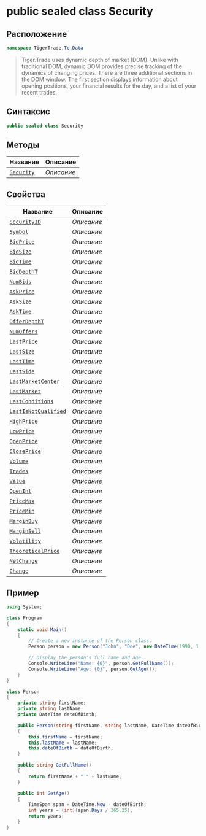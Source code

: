 
# public sealed class Security
## Расположение
```csharp
namespace TigerTrade.Tc.Data
```



> Tiger.Trade uses dynamic depth of market (DOM). Unlike with traditional DOM, dynamic DOM provides precise tracking of the dynamics of changing prices. There are three additional sections in the DOM window. The first section displays information about opening positions, your financial results for the day, and a list of your recent trades.

## Синтаксис
```csharp
public sealed class Security
```


## Методы
| Название | Описание |
| --- | --- |
| [`Security`](./Security.cs/metody/Security.md) | *Описание* |

## Свойства
| Название | Описание |
| --- | --- |
| [`SecurityID`](./Security.cs/svoistva/SecurityID.md) | *Описание* |
| [`Symbol`](./Security.cs/svoistva/Symbol.md) | *Описание* |
| [`BidPrice`](./Security.cs/svoistva/BidPrice.md) | *Описание* |
| [`BidSize`](./Security.cs/svoistva/BidSize.md) | *Описание* |
| [`BidTime`](./Security.cs/svoistva/BidTime.md) | *Описание* |
| [`BidDepthT`](./Security.cs/svoistva/BidDepthT.md) | *Описание* |
| [`NumBids`](./Security.cs/svoistva/NumBids.md) | *Описание* |
| [`AskPrice`](./Security.cs/svoistva/AskPrice.md) | *Описание* |
| [`AskSize`](./Security.cs/svoistva/AskSize.md) | *Описание* |
| [`AskTime`](./Security.cs/svoistva/AskTime.md) | *Описание* |
| [`OfferDepthT`](./Security.cs/svoistva/OfferDepthT.md) | *Описание* |
| [`NumOffers`](./Security.cs/svoistva/NumOffers.md) | *Описание* |
| [`LastPrice`](./Security.cs/svoistva/LastPrice.md) | *Описание* |
| [`LastSize`](./Security.cs/svoistva/LastSize.md) | *Описание* |
| [`LastTime`](./Security.cs/svoistva/LastTime.md) | *Описание* |
| [`LastSide`](./Security.cs/svoistva/LastSide.md) | *Описание* |
| [`LastMarketCenter`](./Security.cs/svoistva/LastMarketCenter.md) | *Описание* |
| [`LastMarket`](./Security.cs/svoistva/LastMarket.md) | *Описание* |
| [`LastConditions`](./Security.cs/svoistva/LastConditions.md) | *Описание* |
| [`LastIsNotQualified`](./Security.cs/svoistva/LastIsNotQualified.md) | *Описание* |
| [`HighPrice`](./Security.cs/svoistva/HighPrice.md) | *Описание* |
| [`LowPrice`](./Security.cs/svoistva/LowPrice.md) | *Описание* |
| [`OpenPrice`](./Security.cs/svoistva/OpenPrice.md) | *Описание* |
| [`ClosePrice`](./Security.cs/svoistva/ClosePrice.md) | *Описание* |
| [`Volume`](./Security.cs/svoistva/Volume.md) | *Описание* |
| [`Trades`](./Security.cs/svoistva/Trades.md) | *Описание* |
| [`Value`](./Security.cs/svoistva/Value.md) | *Описание* |
| [`OpenInt`](./Security.cs/svoistva/OpenInt.md) | *Описание* |
| [`PriceMax`](./Security.cs/svoistva/PriceMax.md) | *Описание* |
| [`PriceMin`](./Security.cs/svoistva/PriceMin.md) | *Описание* |
| [`MarginBuy`](./Security.cs/svoistva/MarginBuy.md) | *Описание* |
| [`MarginSell`](./Security.cs/svoistva/MarginSell.md) | *Описание* |
| [`Volatility`](./Security.cs/svoistva/Volatility.md) | *Описание* |
| [`TheoreticalPrice`](./Security.cs/svoistva/TheoreticalPrice.md) | *Описание* |
| [`NetChange`](./Security.cs/svoistva/NetChange.md) | *Описание* |
| [`Change`](./Security.cs/svoistva/Change.md) | *Описание* |


## Пример
```csharp
using System;

class Program
{
    static void Main()
    {
        // Create a new instance of the Person class.
        Person person = new Person("John", "Doe", new DateTime(1990, 1, 1));

        // Display the person's full name and age.
        Console.WriteLine("Name: {0}", person.GetFullName());
        Console.WriteLine("Age: {0}", person.GetAge());
    }
}

class Person
{
    private string firstName;
    private string lastName;
    private DateTime dateOfBirth;

    public Person(string firstName, string lastName, DateTime dateOfBirth)
    {
        this.firstName = firstName;
        this.lastName = lastName;
        this.dateOfBirth = dateOfBirth;
    }

    public string GetFullName()
    {
        return firstName + " " + lastName;
    }

    public int GetAge()
    {
        TimeSpan span = DateTime.Now - dateOfBirth;
        int years = (int)(span.Days / 365.25);
        return years;
    }
}
```

